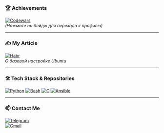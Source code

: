 ### 🏆 Achievements

[![Codewars](https://www.codewars.com/users/pcade/badges/large)](https://www.codewars.com/users/pcade)  
*(Нажмите на бейдж для перехода к профилю)*

---

### ✍️ My Article

[![Habr](https://img.shields.io/badge/📖_Habr_Article-65A3BE?style=for-the-badge)](https://habr.com/ru/companies/aquarius/articles/899068/)  
*О базовой настройке Ubuntu*

---

### 🛠 Tech Stack & Repositories

[![Python](https://img.shields.io/badge/Python-3776AB?style=flat-square&logo=python&logoColor=white)](https://github.com/pcade/python_library)
[![Bash](https://img.shields.io/badge/Bash-4EAA25?style=flat-square&logo=gnu-bash&logoColor=white)](https://github.com/pcade/bash_library)
[![C](https://img.shields.io/badge/C-A8B9CC?style=flat-square&logo=c&logoColor=white)](https://github.com/pcade/Cansi)
[![Ansible](https://img.shields.io/badge/Ansible-EE0000?style=flat-square&logo=ansible&logoColor=white)](https://github.com/pcade/ansible_library)

---

### 📫 Contact Me

[![Telegram](https://img.shields.io/badge/Telegram-26A5E4?style=for-the-badge&logo=telegram)](https://t.me/gpcade)  
[![Gmail](https://img.shields.io/badge/Gmail-D14836?style=for-the-badge&logo=gmail&logoColor=white)](mailto:pahomovgrigorii@gmail.com)
